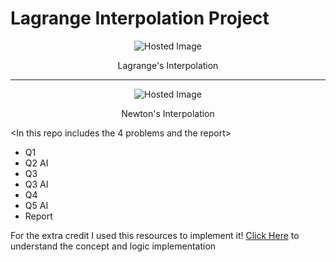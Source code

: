 # Lagrange Interpolation Project 

<div align="center">
  <img src="https://i.sstatic.net/vqf54.jpg" alt="Hosted Image" />
  <p>Lagrange's Interpolation</p>
</div>

---

<div align="center">
  <img src="https://pythonnumericalmethods.studentorg.berkeley.edu/_images/chapter17.05-Newtons-Polynomial-Interpolation_6_1.png" alt="Hosted Image" />
  <p>Newton's Interpolation</p>
</div>

<In this repo includes the 4 problems and the report>
- Q1 
- Q2 AI
- Q3
- Q3 AI 
- Q4
- Q5 AI
- Report 

For the extra credit I used this resources to implement it!
[Click Here](https://pythonnumericalmethods.studentorg.berkeley.edu/notebooks/chapter17.05-Newtons-Polynomial-Interpolation.html)
to understand the concept and logic implementation



